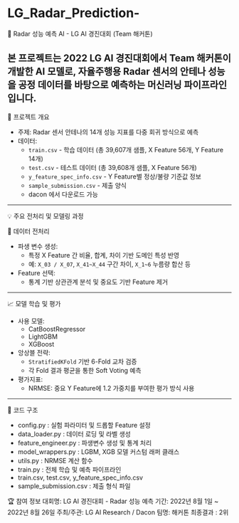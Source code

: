 # LG_Radar_Prediction-

📡 Radar 성능 예측 AI - LG AI 경진대회 (Team 해커톤)

본 프로젝트는 2022 LG AI 경진대회에서 Team 해커톤이 개발한 AI 모델로, 자율주행용 Radar 센서의 안테나 성능을 공정 데이터를 바탕으로 예측하는 머신러닝 파이프라인입니다. 
---

📌 프로젝트 개요

- 주제: Radar 센서 안테나의 14개 성능 지표를 다중 회귀 방식으로 예측
- 데이터:
  - `train.csv` - 학습 데이터 (총 39,607개 샘플, X Feature 56개, Y Feature 14개)
  - `test.csv` - 테스트 데이터 (총 39,608개 샘플, X Feature 56개)
  - `y_feature_spec_info.csv` - Y Feature별 정상/불량 기준값 정보
  - `sample_submission.csv` - 제출 양식
  - dacon 에서 다운로드 가능

---

💡 주요 전처리 및 모델링 과정

🔧 데이터 전처리
- 파생 변수 생성:
  - 특정 X Feature 간 비율, 합계, 차이 기반 도메인 특성 반영
  - 예: `X_03 / X_07`, `X_41~X_44` 구간 차이, `X_1~6` 누름량 합산 등
- Feature 선택:
  - 통계 기반 상관관계 분석 및 중요도 기반 Feature 제거

---

📈 모델 학습 및 평가
- 사용 모델:
  - CatBoostRegressor
  - LightGBM
  - XGBoost
- 앙상블 전략:
  - `StratifiedKFold` 기반 6-Fold 교차 검증
  - 각 Fold 결과 평균을 통한 Soft Voting 예측
- 평가지표:
  - NRMSE: 중요 Y Feature에 1.2 가중치를 부여한 평가 방식 사용

---

🧱 코드 구조
- config.py : 실험 파라미터 및 드롭할 Feature 설정 
- data_loader.py : 데이터 로딩 및 라벨 생성
- feature_engineer.py : 파생변수 생성 및 통계 처리
- model_wrappers.py : LGBM, XGB 모델 커스텀 래퍼 클래스 
- utils.py : NRMSE 계산 함수 
- train.py : 전체 학습 및 예측 파이프라인
- train.csv, test.csv, y_feature_spec_info.csv 
- sample_submission.csv : 제출 형식 파일 


🏆 참여 정보
대회명: LG AI 경진대회 - Radar 성능 예측
기간: 2022년 8월 1일 ~ 2022년 8월 26일
주최/주관: LG AI Research / Dacon
팀명: 해커톤
최종결과 : 2위
